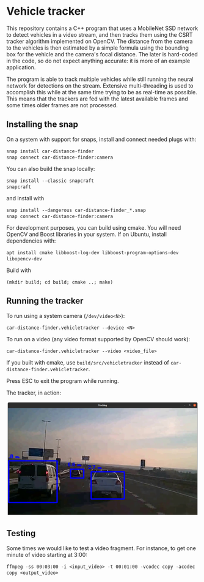 # Vehicle tracker

This repository contains a C++ program that uses a MobileNet SSD network
to detect vehicles in a video stream, and then tracks them using the
CSRT tracker algorithm implemented on OpenCV. The distance from the
camera to the vehicles is then estimated by a simple formula using the
bounding box for the vehicle and the camera's focal distance.  The later
is hard-coded in the code, so do not expect anything accurate: it is
more of an example application.

The program is able to track multiple vehicles while still running the
neural network for detections on the stream. Extensive multi-threading
is used to accomplish this while at the same time trying to be as
real-time as possible. This means that the trackers are fed with the
latest available frames and some times older frames are not processed.

## Installing the snap

On a system with support for snaps, install and connect needed plugs with:

    snap install car-distance-finder
    snap connect car-distance-finder:camera

You can also build the snap locally:

    snap install --classic snapcraft
    snapcraft

and install with

    snap install --dangerous car-distance-finder_*.snap
    snap connect car-distance-finder:camera

For development purposes, you can build using cmake. You will need
OpenCV and Boost libraries in your system. If on Ubuntu, install
dependencies with:

    apt install cmake libboost-log-dev libboost-program-options-dev libopencv-dev

Build with

    (mkdir build; cd build; cmake ..; make)

## Running the tracker

To run using a system camera (`/dev/video<N>`):

    car-distance-finder.vehicletracker --device <N>

To run on a video (any video format supported by OpenCV should work):

    car-distance-finder.vehicletracker --video <video_file>

If you built with cmake, use `build/src/vehicletracker` instead of
`car-distance-finder.vehicletracker`.

Press ESC to exit the program while running.

The tracker, in action:

![The tracker, in action](media/run-capture1.png?raw=true)

## Testing

Some times we would like to test a video fragment. For instance, to get
one minute of video starting at 3:00:

    ffmpeg -ss 00:03:00 -i <input_video> -t 00:01:00 -vcodec copy -acodec copy <output_video>
